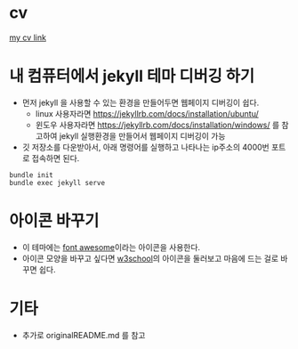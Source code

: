 # cv
[my cv link](https://woongheelee.github.io)

# 내 컴퓨터에서 jekyll 테마 디버깅 하기
* 먼저 jekyll 을 사용할 수 있는 환경을 만들어두면 웹페이지 디버깅이 쉽다.
  * linux 사용자라면 https://jekyllrb.com/docs/installation/ubuntu/
  * 윈도우 사용자라면 https://jekyllrb.com/docs/installation/windows/ 를 참고하여 jekyll 실행환경을 만들어서 웹페이지 디버깅이 가능
* 깃 저장소를 다운받아서,  아래 명령어를 실행하고 나타나는 ip주소의 4000번 포트로 접속하면 된다.
```shell
bundle init
bundle exec jekyll serve
```

# 아이콘 바꾸기
* 이 테마에는 [font awesome](https://fontawesome.com/)이라는 아이콘을 사용한다.
* 아이콘 모양을 바꾸고 싶다면 [w3school](https://www.w3schools.com/icons/default.asp)의 아이콘을 둘러보고 마음에 드는 걸로 바꾸면 쉽다.

# 기타 
* 추가로 originalREADME.md 를 참고
